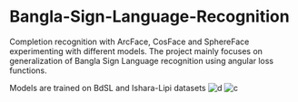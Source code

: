 # Bangla-Sign-Language-Recognition
Completion recognition with ArcFace, CosFace and SphereFace experimenting with different models. The project mainly focuses on generalization of Bangla Sign Language recognition using angular loss functions.

Models are trained on BdSL and Ishara-Lipi datasets
![d](https://user-images.githubusercontent.com/51056070/123472807-74fa0180-d619-11eb-90b1-c9420fc9640f.png)
![c](https://user-images.githubusercontent.com/51056070/123472816-79261f00-d619-11eb-94c9-429108f357a6.png)
